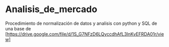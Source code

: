 # Analisis_de_mercado
Procedimiento de normalización de datos y analisis con python y SQL de una base de <datos de inmuebles>[https://drive.google.com/file/d/1S_G7NFzD6LQyccdhAfL3lnKvEFRDA01r/view]
